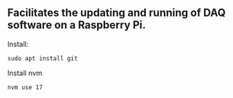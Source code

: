 ## Facilitates the updating and running of DAQ software on a Raspberry Pi.
Install:

```sudo apt install git```

Install nvm

`nvm use 17`
